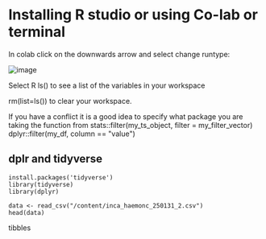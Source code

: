# Installing R studio or using Co-lab or terminal

In colab click on the downwards arrow and select change runtype:

![image](https://github.com/user-attachments/assets/880d3002-6298-4a4b-92bf-3b174ae65b5b)

Select R
ls() to see a list of the variables in your workspace

rm(list=ls()) to clear your workspace.


If you have a conflict it is a good idea to specify what package you are taking the function from
stats::filter(my_ts_object, filter = my_filter_vector)
dplyr::filter(my_df, column == "value")


## dplr and tidyverse
```
install.packages('tidyverse')
library(tidyverse)
library(dplyr)

data <- read_csv("/content/inca_haemonc_250131_2.csv")
head(data)
```
tibbles
